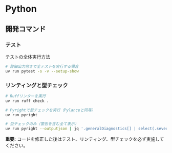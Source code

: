 # Python

## 開発コマンド

### テスト

テストの全体実行方法

```bash
# 詳細出力付きで全テストを実行する場合
uv run pytest -s -v --setup-show
```

### リンティングと型チェック

```bash
# Ruffリンターを実行
uv run ruff check .

# Pyrightで型チェックを実行（Pylanceと同等）
uv run pyright

# 型チェックのみ（警告を含む全て表示）
uv run pyright --outputjson | jq '.generalDiagnostics[] | select(.severity != "information")'
```

**重要:** コードを修正した後はテスト、リンティング、型チェックを必ず実施してください。
